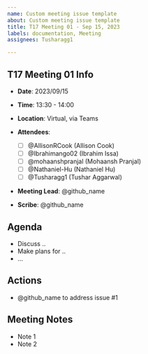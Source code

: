 ```yaml
---
name: Custom meeting issue template
about: Custom meeting issue template
title: T17 Meeting 01 - Sep 15, 2023
labels: documentation, Meeting
assignees: Tusharagg1

---
```


## T17 Meeting 01 Info
- **Date**: 2023/09/15
- **Time**: 13:30 - 14:00
-  **Location**: Virtual, via Teams
- **Attendees**: 

	- [ ] @AllisonRCook (Allison Cook)
	- [ ] @Ibrahimango02 (Ibrahim Issa)
	- [ ] @mohaanshpranjal (Mohaansh Pranjal)
	- [ ] @Nathaniel-Hu (Nathaniel Hu)
	- [ ] @Tusharagg1 (Tushar Aggarwal)

- **Meeting Lead**: @github_name
- **Scribe**: @github_name

## Agenda
- Discuss ..
- Make plans for ..
- ...

## Actions

* @github_name to address issue #1

## Meeting Notes

- Note 1
- Note 2
